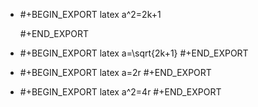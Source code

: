 - #+BEGIN_EXPORT latex
  a^2=2k+1
  
  #+END_EXPORT
- #+BEGIN_EXPORT latex
  a=\sqrt{2k+1}
  #+END_EXPORT
- #+BEGIN_EXPORT latex
  a=2r
  #+END_EXPORT
- #+BEGIN_EXPORT latex
  a^2=4r
  #+END_EXPORT